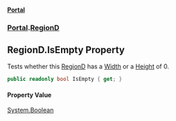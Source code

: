 #### [Portal](index.md 'index')
### [Portal](Portal.md 'Portal').[RegionD](RegionD.md 'Portal.RegionD')

## RegionD.IsEmpty Property

Tests whether this [RegionD](RegionD.md 'Portal.RegionD') has a [Width](RegionD.Width.md 'Portal.RegionD.Width') or a [Height](RegionD.Height.md 'Portal.RegionD.Height') of 0.

```csharp
public readonly bool IsEmpty { get; }
```

#### Property Value
[System.Boolean](https://docs.microsoft.com/en-us/dotnet/api/System.Boolean 'System.Boolean')